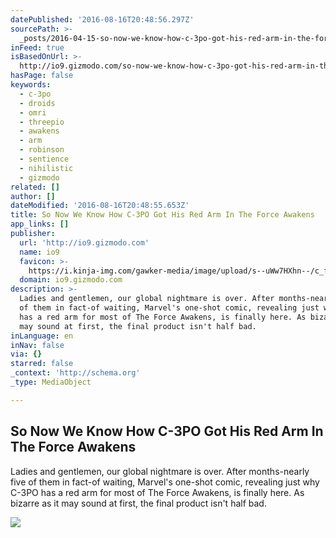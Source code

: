 ```yaml
---
datePublished: '2016-08-16T20:48:56.297Z'
sourcePath: >-
  _posts/2016-04-15-so-now-we-know-how-c-3po-got-his-red-arm-in-the-force-awaken.md
inFeed: true
isBasedOnUrl: >-
  http://io9.gizmodo.com/so-now-we-know-how-c-3po-got-his-red-arm-in-the-force-a-1770741572
hasPage: false
keywords:
  - c-3po
  - droids
  - omri
  - threepio
  - awakens
  - arm
  - robinson
  - sentience
  - nihilistic
  - gizmodo
related: []
author: []
dateModified: '2016-08-16T20:48:55.653Z'
title: So Now We Know How C-3PO Got His Red Arm In The Force Awakens
app_links: []
publisher:
  url: 'http://io9.gizmodo.com'
  name: io9
  favicon: >-
    https://i.kinja-img.com/gawker-media/image/upload/s--uWw7HXhn--/c_fill,fl_progressive,g_center,h_80,q_80,w_80/eh1hvjxamru5z6aobgwc.png
  domain: io9.gizmodo.com
description: >-
  Ladies and gentlemen, our global nightmare is over. After months-nearly five
  of them in fact-of waiting, Marvel's one-shot comic, revealing just why C-3PO
  has a red arm for most of The Force Awakens, is finally here. As bizarre as it
  may sound at first, the final product isn't half bad.
inLanguage: en
inNav: false
via: {}
starred: false
_context: 'http://schema.org'
_type: MediaObject

---
```

<article style=""><h1>So Now We Know How C-3PO Got His Red Arm In The Force Awakens</h1><p>Ladies and gentlemen, our global nightmare is over. After months-nearly five of them in fact-of waiting, Marvel's one-shot comic, revealing just why C-3PO has a red arm for most of The Force Awakens, is finally here. As bizarre as it may sound at first, the final product isn't half bad.</p><img src="http://i.kinja-img.com/gawker-media/image/upload/s--DJmwmpv2--/isq2idosyj7gz8dfbfgh.png" /></article>